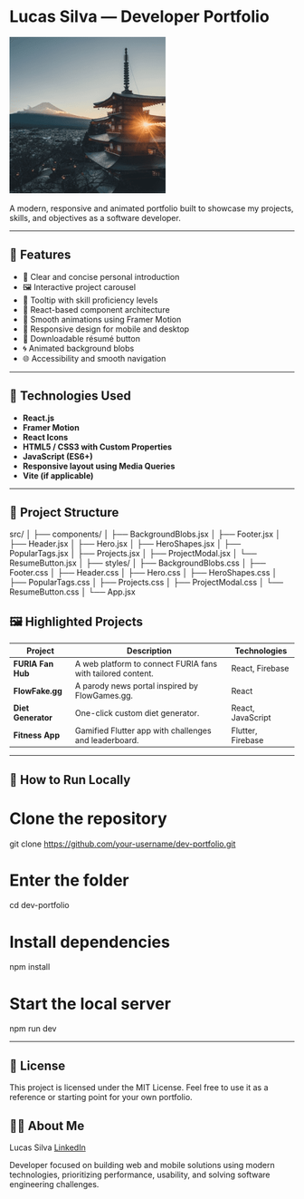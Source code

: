 # Lucas Silva — Developer Portfolio

![Preview](./public/assets/img/insta-post-1.png)

A modern, responsive and animated portfolio built to showcase my projects, skills, and objectives as a software developer.

---

## 📌 Features

- 🎯 Clear and concise personal introduction
- 🖼️ Interactive project carousel
- 🧠 Tooltip with skill proficiency levels
- 🧩 React-based component architecture
- 🌈 Smooth animations using Framer Motion
- 📱 Responsive design for mobile and desktop
- 🧾 Downloadable résumé button
- 🌀 Animated background blobs
- 🌐 Accessibility and smooth navigation

---

## 🚀 Technologies Used

- **React.js**
- **Framer Motion**
- **React Icons**
- **HTML5 / CSS3 with Custom Properties**
- **JavaScript (ES6+)**
- **Responsive layout using Media Queries**
- **Vite (if applicable)**

---

## 📁 Project Structure

src/
│
├── components/
│   ├── BackgroundBlobs.jsx
│   ├── Footer.jsx
│   ├── Header.jsx
│   ├── Hero.jsx
│   ├── HeroShapes.jsx
│   ├── PopularTags.jsx
│   ├── Projects.jsx
│   ├── ProjectModal.jsx
│   └── ResumeButton.jsx
│
├── styles/
│   ├── BackgroundBlobs.css
│   ├── Footer.css
│   ├── Header.css
│   ├── Hero.css
│   ├── HeroShapes.css
│   ├── PopularTags.css
│   ├── Projects.css
│   ├── ProjectModal.css
│   └── ResumeButton.css
│
└── App.jsx

## 🖼️ Highlighted Projects

| Project | Description | Technologies |
|--------|-------------|--------------|
| **FURIA Fan Hub** | A web platform to connect FURIA fans with tailored content. | React, Firebase |
| **FlowFake.gg** | A parody news portal inspired by FlowGames.gg. | React |
| **Diet Generator** | One-click custom diet generator. | React, JavaScript |
| **Fitness App** | Gamified Flutter app with challenges and leaderboard. | Flutter, Firebase |

---

## 🧪 How to Run Locally

# Clone the repository
git clone https://github.com/your-username/dev-portfolio.git

# Enter the folder
cd dev-portfolio

# Install dependencies
npm install

# Start the local server
npm run dev

---

## 📄 License
This project is licensed under the MIT License.
Feel free to use it as a reference or starting point for your own portfolio.

## 🙋‍♂️ About Me
Lucas Silva
[LinkedIn](https://www.linkedin.com/in/lu-sc/)

Developer focused on building web and mobile solutions using modern technologies, prioritizing performance, usability, and solving software engineering challenges.
